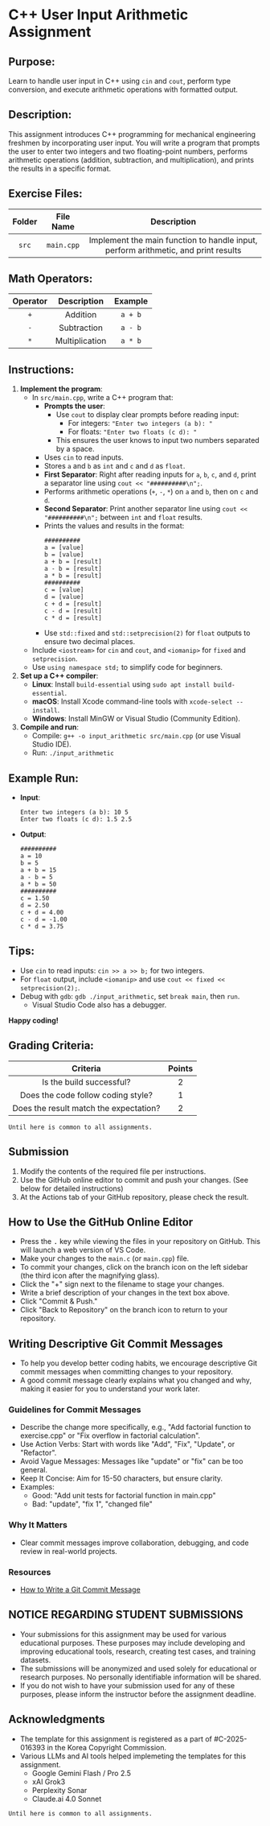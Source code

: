 # C++ User Input Arithmetic Assignment

## Purpose:
Learn to handle user input in C++ using `cin` and `cout`, perform type conversion, and execute arithmetic operations with formatted output.

## Description:
This assignment introduces C++ programming for mechanical engineering freshmen by incorporating user input. You will write a program that prompts the user to enter two integers and two floating-point numbers, performs arithmetic operations (addition, subtraction, and multiplication), and prints the results in a specific format.

## Exercise Files:
| Folder | File Name   | Description |
|:------:|:-----------:|:-----------:|
| `src`  | `main.cpp`  | Implement the main function to handle input, perform arithmetic, and print results |

## Math Operators:
| Operator | Description       | Example       |
|:--------:|:-----------------:|:-------------:|
| `+`      | Addition          | `a + b`       |
| `-`      | Subtraction       | `a - b`       |
| `*`      | Multiplication    | `a * b`       |

## Instructions:
1. **Implement the program**:
   - In `src/main.cpp`, write a C++ program that:
     - **Prompts the user**:
       - Use `cout` to display clear prompts before reading input:
         - For integers: `"Enter two integers (a b): "`
         - For floats: `"Enter two floats (c d): "`
       - This ensures the user knows to input two numbers separated by a space.
     - Uses `cin` to read inputs.
     - Stores `a` and `b` as `int` and `c` and `d` as `float`.
     - **First Separator**: Right after reading inputs for `a`, `b`, `c`, and `d`, print a separator line using `cout << "##########\n";`.
     - Performs arithmetic operations (`+`, `-`, `*`) on `a` and `b`, then on `c` and `d`.
     - **Second Separator**: Print another separator line using `cout << "##########\n";` between `int` and `float` results.
     - Prints the values and results in the format:
       ```
       ##########
       a = [value]
       b = [value]
       a + b = [result]
       a - b = [result]
       a * b = [result]
       ##########
       c = [value]
       d = [value]
       c + d = [result]
       c - d = [result]
       c * d = [result]
       ```
     - Use `std::fixed` and `std::setprecision(2)` for `float` outputs to ensure two decimal places.
   - Include `<iostream>` for `cin` and `cout`, and `<iomanip>` for `fixed` and `setprecision`.
   - Use `using namespace std;` to simplify code for beginners.
2. **Set up a C++ compiler**:
   - **Linux**: Install `build-essential` using `sudo apt install build-essential`.
   - **macOS**: Install Xcode command-line tools with `xcode-select --install`.
   - **Windows**: Install MinGW or Visual Studio (Community Edition).
3. **Compile and run**:
   - Compile: `g++ -o input_arithmetic src/main.cpp` (or use Visual Studio IDE).
   - Run: `./input_arithmetic`

## Example Run:
- **Input**:
  ```
  Enter two integers (a b): 10 5
  Enter two floats (c d): 1.5 2.5
  ```
- **Output**:
  ```
  ##########
  a = 10
  b = 5
  a + b = 15
  a - b = 5
  a * b = 50
  ##########
  c = 1.50
  d = 2.50
  c + d = 4.00
  c - d = -1.00
  c * d = 3.75
  ```

## Tips:
- Use `cin` to read inputs: `cin >> a >> b;` for two integers.
- For `float` output, include `<iomanip>` and use `cout << fixed << setprecision(2);`.
- Debug with `gdb`: `gdb ./input_arithmetic`, set `break main`, then `run`.
  - Visual Studio Code also has a debugger.

**Happy coding!**

## Grading Criteria:
| Criteria | Points |
|:--------:|:------:|
| Is the build successful? | 2 |
| Does the code follow coding style? | 1 |
| Does the result match the expectation? | 2 |

``Until here is common to all assignments.``

## Submission
1. Modify the contents of the required file per instructions.
2. Use the GitHub online editor to commit and push your changes. (See below for detailed instructions)
3. At the Actions tab of your GitHub repository, please check the result.

## How to Use the GitHub Online Editor
* Press the <kbd>.</kbd> key while viewing the files in your repository on GitHub. This will launch a web version of VS Code.
* Make your changes to the `main.c` (or `main.cpp`) file.
* To commit your changes, click on the branch icon on the left sidebar (the third icon after the magnifying glass).
* Click the "+" sign next to the filename to stage your changes.
* Write a brief description of your changes in the text box above.
* Click "Commit & Push."
* Click "Back to Repository" on the branch icon to return to your repository.

## Writing Descriptive Git Commit Messages
* To help you develop better coding habits, we encourage descriptive Git commit messages when committing changes to your repository.
* A good commit message clearly explains what you changed and why, making it easier for you to understand your work later.

### Guidelines for Commit Messages
* Describe the change more specifically, e.g., "Add factorial function to exercise.cpp" or "Fix overflow in factorial calculation".
* Use Action Verbs: Start with words like "Add", "Fix", "Update", or "Refactor".
* Avoid Vague Messages: Messages like "update" or "fix" can be too general.
* Keep It Concise: Aim for 15-50 characters, but ensure clarity.
* Examples:
  * Good: "Add unit tests for factorial function in main.cpp"
  * Bad: "update", "fix 1", "changed file"

### Why It Matters
* Clear commit messages improve collaboration, debugging, and code review in real-world projects.

### Resources
* [How to Write a Git Commit Message](https://cbea.ms/git-commit/)

## NOTICE REGARDING STUDENT SUBMISSIONS
* Your submissions for this assignment may be used for various educational purposes. These purposes may include developing and improving educational tools, research, creating test cases, and training datasets.
* The submissions will be anonymized and used solely for educational or research purposes. No personally identifiable information will be shared.
* If you do not wish to have your submission used for any of these purposes, please inform the instructor before the assignment deadline.

## Acknowledgments
* The template for this assignment is registered as a part of #C-2025-016393 in the Korea Copyright Commission.
* Various LLMs and AI tools helped implemeting the templates for this assignment.
  * Google Gemini Flash / Pro 2.5
  * xAI Grok3
  * Perplexity Sonar
  * Claude.ai 4.0 Sonnet

``Until here is common to all assignments.``
